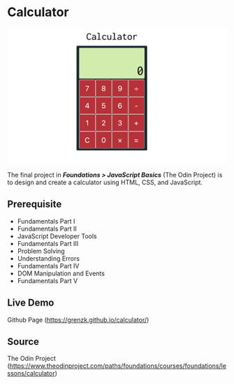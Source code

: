 # Calculator

![calc](./images/calculator.png)

The final project in **_Foundations > JavaScript Basics_** (The Odin Project) is to design and create a calculator using HTML, CSS, and JavaScript.

## Prerequisite

- Fundamentals Part I
- Fundamentals Part II
- JavaScript Developer Tools
- Fundamentals Part III
- Problem Solving
- Understanding Errors
- Fundamentals Part IV
- DOM Manipulation and Events
- Fundamentals Part V

## Live Demo

Github Page (https://grenzk.github.io/calculator/)

## Source

The Odin Project (https://www.theodinproject.com/paths/foundations/courses/foundations/lessons/calculator)
